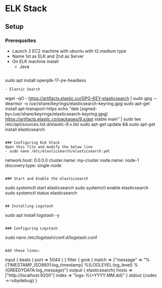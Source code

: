 # ELK Stack

## Setup

### Prerequsites

- Launch 2 EC2 machine with ubuntu with t2.medium type
- Name 1st as ELK and 2nd as Server
- On ELK machine install
  - Java
  ```
 sudo apt install openjdk-17-jre-headless
  ```
  - Elastic Search
  ```
wget -qO - https://artifacts.elastic.co/GPG-KEY-elasticsearch | sudo gpg --dearmor -o /usr/share/keyrings/elasticsearch-keyring.gpg
sudo apt-get install apt-transport-https
echo "deb [signed-by=/usr/share/keyrings/elasticsearch-keyring.gpg] https://artifacts.elastic.co/packages/9.x/apt stable main" | sudo tee /etc/apt/sources.list.d/elastic-9.x.list
sudo apt-get update && sudo apt-get install elasticsearch
  ```

### Configuring ELK Stack
Open this file and modify the below line
- sudo nano /etc/elasticsearch/elasticsearch.yml

```
network.host: 0.0.0.0
cluster.name: my-cluster
node.name: node-1
discovery.type: single-node
```

### Start and Enable the elasticsearch

```
sudo systemctl start elasticsearch
sudo systemctl enable elasticsearch
sudo systemctl status elasticsearch
```

## Installing Logstash

```
sudo apt install logstash -y
```

### Configuring Logstash

```
sudo nano /etc/logstash/conf.d/logstash.conf
```

Add these lines:
```
input {
  beats {
    port => 5044
  }
}
filter {
    grok {
      match => {"message" => "%{TIMESTAMP_ISO8601:log_timestamp} %{LOGLEVEL:log_level}
      %{GREEDYDATA:log_message}"}
output {
  elasticsearch{
    hosts => ["http://localhost:9200"]
    index => "logs-%{+YYYY.MM.dd}"
  }
    stdout {codec -> rubydebug}
}
```

